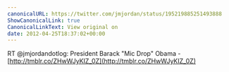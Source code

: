 ```yaml
---
canonicalURL: https://twitter.com/jmjordan/status/195219885251493888
ShowCanonicalLink: true
CanonicalLinkText: View original on
date: 2012-04-25T18:37:02+00:00
---
```

RT @jmjordandotlog: President Barack "Mic Drop" Obama - [http://tmblr.co/ZHwWJyKIZ_0Z](http://tmblr.co/ZHwWJyKIZ_0Z)